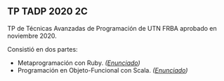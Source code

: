 ## TP TADP 2020 2C

TP de Técnicas Avanzadas de Programación de UTN FRBA aprobado en noviembre 2020. 
  
  
Consistió en dos partes:
- Metaprogramación con Ruby. *([Enunciado](Enunciado_Metaprogramacion_Contratos.pdf))*
- Programación en Objeto-Funcional con Scala. *([Enunciado](Enunciado_ObjetoFuncional_Parser_de_Imagenes.pdf))*
